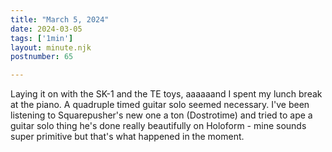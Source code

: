 ```yaml
---
title: "March 5, 2024"
date: 2024-03-05
tags: ['1min']
layout: minute.njk
postnumber: 65

---
```


Laying it on with the SK-1 and the TE toys, aaaaaand I spent my lunch break at the piano. A quadruple timed guitar solo seemed necessary. I've been listening to Squarepusher's new one a ton (Dostrotime) and tried to ape a guitar solo thing he's done really beautifully on Holoform - mine sounds super primitive but that's what happened in the moment. 